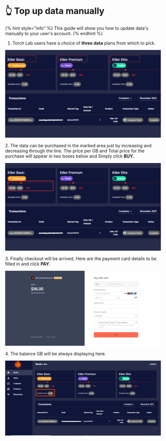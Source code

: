 # 👆 Top up data manually

{% hint style="info" %}
This guide will show you how to update data's manually to your user's account.
{% endhint %}

1. Torch Lab users have a choice of **three data** plans from which to pick.

![](<../.gitbook/assets/Untitled design (26).png>)

2\. The data can be purchased in the marked area just by increasing and decreasing through the line. The price per GB and Total price for the purchase will appear in two boxes below and Simply click **BUY.**

![](<../.gitbook/assets/Untitled design (1) (7).png>)

3\. Finally checkout will be arrived, Here are the payment card details to be filled in and click **PAY.**

![](<../.gitbook/assets/Untitled design (22) (2).png>)

4\. The balance GB will be always displaying here.

![](<../.gitbook/assets/Untitled design (21).png>)
